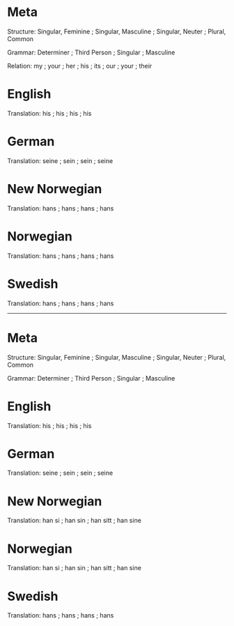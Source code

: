 Meta
====

Structure: Singular, Feminine ; Singular, Masculine ; Singular, Neuter ; Plural, Common

Grammar:   Determiner ; Third Person ; Singular ; Masculine

Relation:  my ; your ; her ; his ; its ; our ; your ; their



English
=======

Translation: his ; his ; his ; his



German
======

Translation: seine ; sein ; sein ; seine



New Norwegian
=============

Translation: hans ; hans ; hans ; hans



Norwegian
=========

Translation: hans ; hans ; hans ; hans



Swedish
=======

Translation: hans ; hans ; hans ; hans



--------------------------------------------------------------------------------

Meta
====

Structure: Singular, Feminine ; Singular, Masculine ; Singular, Neuter ; Plural, Common

Grammar:   Determiner ; Third Person ; Singular ; Masculine



English
=======

Translation: his ; his ; his ; his



German
======

Translation: seine ; sein ; sein ; seine



New Norwegian
=============

Translation: han si ; han sin ; han sitt ; han sine



Norwegian
=========

Translation: han si ; han sin ; han sitt ; han sine



Swedish
=======

Translation: hans ; hans ; hans ; hans
